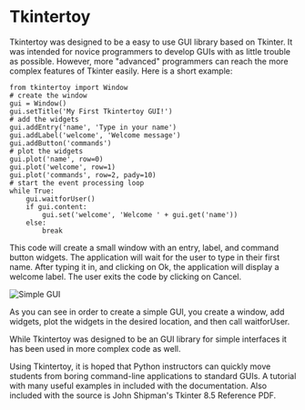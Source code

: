 # Tkintertoy

Tkintertoy was designed to be a easy to use GUI library based on Tkinter.
It was intended for novice programmers to develop GUIs with as little
trouble as possible. However, more "advanced" programmers can reach the
more complex features of Tkinter easily. Here is a short example:

    from tkintertoy import Window
    # create the window
    gui = Window()
    gui.setTitle('My First Tkintertoy GUI!')
    # add the widgets
    gui.addEntry('name', 'Type in your name')
    gui.addLabel('welcome', 'Welcome message')
    gui.addButton('commands')
    # plot the widgets
    gui.plot('name', row=0)
    gui.plot('welcome', row=1)
    gui.plot('commands', row=2, pady=10)
    # start the event processing loop
    while True:
        gui.waitforUser()
        if gui.content:
            gui.set('welcome', 'Welcome ' + gui.get('name'))
        else:
            break
    
This code will create a small window with an entry, label, and command button
widgets. The application will wait for the user to type in their first name.
After typing it in, and clicking on Ok, the application will display a welcome
label. The user exits the code by clicking on Cancel.

![Simple GUI](http://tkintertoy.readthedocs.io/en/latest/_images/first.png)

As you can see in order to create a simple GUI, you create a window, add widgets,
plot the widgets in the desired location, and then call waitforUser.

While Tkintertoy was designed to be an GUI library for simple interfaces it
has been used in more complex code as well. 

Using Tkintertoy, it is hoped that Python instructors can quickly move students
from boring command-line applications to standard GUIs. A tutorial with many
useful examples in included with the documentation. Also included with the source
is John Shipman's Tkinter 8.5 Reference PDF.
    
    
